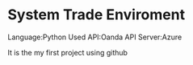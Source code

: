 # System Trade Enviroment
Language:Python 
Used API:Oanda API
Server:Azure

It is the my first project using github